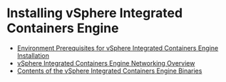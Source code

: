 # Installing vSphere Integrated Containers Engine


* [Environment Prerequisites for vSphere Integrated Containers Engine Installation](vic_installation_prereqs.md)
* [vSphere Integrated Containers Engine Networking Overview](networks.md)
* [Contents of the vSphere Integrated Containers Engine Binaries](contents_of_vic_binaries.md)